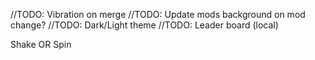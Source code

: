 ﻿//TODO: Vibration on merge
//TODO: Update mods background on mod change?
//TODO: Dark/Light theme
//TODO: Leader board (local)

Shake OR Spin